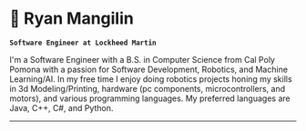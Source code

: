 # 🦾 Ryan Mangilin

**`Software Engineer at Lockheed Martin `**

I'm a Software Engineer with a B.S. in Computer Science from Cal Poly Pomona with a passion for Software Development, Robotics, and Machine Learning/AI. In my free time I enjoy doing robotics projects honing my skills in 3d Modeling/Printing, hardware (pc components, microcontrollers, and motors), and various programming languages. My preferred languages are Java, C++, C#, and Python.


---
